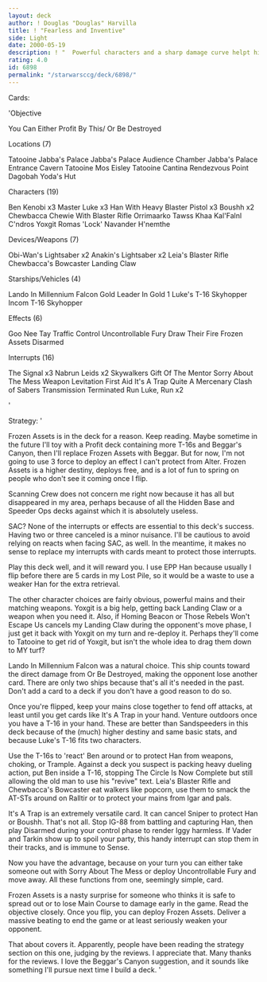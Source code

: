 ```yaml
---
layout: deck
author: ! Douglas "Douglas" Harvilla
title: ! "Fearless and Inventive"
side: Light
date: 2000-05-19
description: ! "  Powerful characters and a sharp damage curve helpt his deck put the opponent on the defensive early.  The right interrupts and effects are blended in to humble the best Dark Side decks."
rating: 4.0
id: 6898
permalink: "/starwarsccg/deck/6898/"
---
```

Cards: 

'Objective

You Can Either Profit By This/
Or Be Destroyed

Locations (7)

Tatooine Jabba's Palace
Jabba's Palace Audience Chamber
Jabba's Palace Entrance Cavern
Tatooine Mos Eisley
Tatooine Cantina
Rendezvous Point
Dagobah Yoda's Hut

Characters (19)

Ben Kenobi x3
Master Luke x3
Han With Heavy Blaster Pistol x3
Boushh x2
Chewbacca
Chewie With Blaster Rifle
Orrimaarko
Tawss Khaa
Kal'Falnl C'ndros
Yoxgit
Romas 'Lock' Navander
H'nemthe

Devices/Weapons (7)

Obi-Wan's Lightsaber x2
Anakin's Lightsaber x2
Leia's Blaster Rifle
Chewbacca's Bowcaster
Landing Claw

Starships/Vehicles (4)

Lando In Millennium Falcon
Gold Leader In Gold 1
Luke's T-16 Skyhopper
Incom T-16 Skyhopper

Effects (6)

Goo Nee Tay
Traffic Control
Uncontrollable Fury
Draw Their Fire
Frozen Assets
Disarmed

Interrupts (16)

The Signal x3
Nabrun Leids x2
Skywalkers
Gift Of The Mentor
Sorry About The Mess
Weapon Levitation
First Aid
It's A Trap
Quite A Mercenary
Clash of Sabers
Transmission Terminated
Run Luke, Run x2

'

Strategy: '

  Frozen Assets is in the deck for a reason.  Keep reading.
Maybe sometime in the future I'll toy with a Profit deck containing more T-16s and Beggar's Canyon, then I'll replace Frozen Assets with Beggar.  But for now, I'm not going to use 3 force to deploy an effect I can't protect from Alter.  Frozen Assets is a higher destiny, deploys free, and is a lot of fun to spring on people who don't see it coming once I flip.

  Scanning Crew does not concern me right now because it has all but disappeared in my area, perhaps because of all the Hidden Base and Speeder Ops decks against which it is absolutely useless.

  SAC?	None of the interrupts or effects are essential to this deck's success.  Having two or three canceled is a minor nuisance.  I'll be cautious to avoid relying on reacts when facing SAC, as well.  In the meantime, it makes no sense to replace my interrupts with cards meant to protect those interrupts.

  Play this deck well, and it will reward you.	I use EPP Han because usually I flip before there are 5 cards in my Lost Pile, so it would be a waste to use a weaker Han for the extra retrieval.

  The other character choices are fairly obvious, powerful mains and their matching weapons.  Yoxgit is a big help, getting back Landing Claw or a weapon when you need it.  Also, if Homing Beacon or Those Rebels Won't Escape Us cancels my Landing Claw during the opponent's move phase, I just get it back with Yoxgit on my turn and re-deploy it.  Perhaps they'll come to Tatooine to get rid of Yoxgit, but isn't the whole idea to drag them down to MY turf?

  Lando In Millennium Falcon was a natural choice.
This ship counts toward the direct damage from Or Be Destroyed, making the opponent lose another card.	There are only two ships because that's all it's needed in the past.	Don't add a card to a deck if you don't have a good reason to do so.

  Once you're flipped, keep your mains close together to fend off attacks, at least until you get cards like It's A Trap in your hand.  Venture outdoors once you have a T-16 in your hand.	These are better than Sandspeeders in this deck because of the (much) higher destiny and same basic stats, and because Luke's T-16 fits two characters.

  Use the T-16s to 'react' Ben around or to protect Han from weapons, choking, or Trample.  Against a deck you suspect is packing heavy dueling action, put Ben inside a T-16, stopping The Circle Is Now Complete but still allowing the old man to use his "revive" text.  Leia's Blaster Rifle and Chewbacca's Bowcaster eat walkers like popcorn, use them to smack the AT-STs around on Ralltir or to protect your mains from Igar and pals.

  It's A Trap is an extremely versatile card.  It can cancel Sniper to protect Han or Boushh.  That's not all.  Stop IG-88 from battling and capturing Han, then play Disarmed during your control phase to render Iggy harmless.  If Vader and Tarkin show up to spoil your party, this handy interrupt can stop them in their tracks, and is immune to Sense.

  Now you have the advantage, because on your turn you can either take someone out with Sorry About The Mess or deploy Uncontrollable Fury and move away.  All these functions from one, seemingly simple, card.

  Frozen Assets is a nasty surprise for someone who thinks it is safe to spread out or to lose Main Course to damage early in the game.  Read the objective closely.  Once you flip, you can deploy Frozen Assets.  Deliver a massive beating to end the game or at least seriously weaken your opponent.

  That about covers it.  Apparently, people have been reading the strategy section on this one, judging by the reviews.  I appreciate that.  Many thanks for the reviews.  I love the Beggar's Canyon suggestion, and it sounds like something I'll pursue next time I build a deck.	  '
